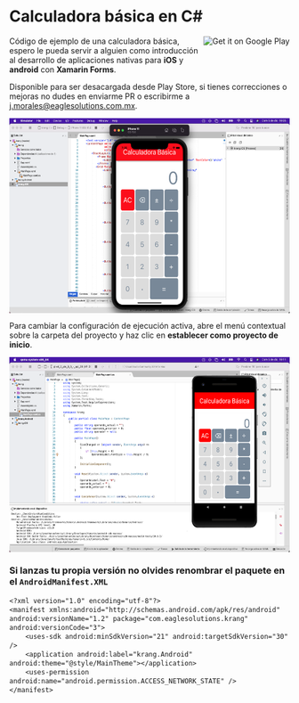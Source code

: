 # Calculadora básica en C#

[<img alt="Get it on Google Play" style="float:right" height="50px" src="https://play.google.com/intl/en_us/badges/images/apps/en-play-badge-border.png" />](https://play.google.com/store/apps/details?id=com.eaglesolutions.krang&utm_source=github)

Código de ejemplo de una calculadora básica, espero le pueda servir a alguien como introducción al desarrollo de aplicaciones nativas para __iOS__ y __android__ con **Xamarin Forms**.

Disponible para ser desacargada desde Play Store, si tienes correcciones o mejoras no dudes en enviarme PR o escribirme a j.morales@eaglesolutions.com.mx.

<div>
  <p>
  <img align="center" src="screenshots/1.png" alt="Ejecución en el emulador de iOS" height="350" width="720" />
  </p>
  <p>
  Para cambiar la configuración de ejecución activa, abre el menú contextual sobre la carpeta del proyecto y haz clic en <b>establecer como proyecto de inicio</b>.
  </p> 
  <p>
  <img align="center" src="screenshots/2.png" alt="Ejecución en el emulador de android" height="350" width="720" />
  </p>
</div>

### Si lanzas tu propia versión no olvides renombrar el paquete en el `AndroidManifest.XML`

```
<?xml version="1.0" encoding="utf-8"?>
<manifest xmlns:android="http://schemas.android.com/apk/res/android" android:versionName="1.2" package="com.eaglesolutions.krang" android:versionCode="3">
	<uses-sdk android:minSdkVersion="21" android:targetSdkVersion="30" />
	<application android:label="krang.Android" android:theme="@style/MainTheme"></application>
	<uses-permission android:name="android.permission.ACCESS_NETWORK_STATE" />
</manifest>
```

